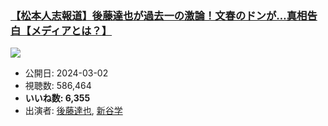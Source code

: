 ### [【松本人志報道】後藤達也が過去一の激論！文春のドンが…真相告白【メディアとは？】](https://www.youtube.com/watch?v=cfDcXJptmQo)
[![](https://img.youtube.com/vi/cfDcXJptmQo/sddefault.jpg)](https://www.youtube.com/watch?v=cfDcXJptmQo)
-   公開日: 2024-03-02
-   視聴数: 586,464
-   **いいね数: 6,355**
-   出演者: [後藤達也](/rehacq_fan/people/後藤達也 "wikilink"), [新谷学](/rehacq_fan/people/新谷学 "wikilink")
